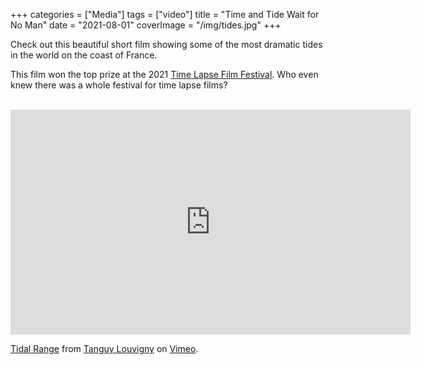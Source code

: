 +++
categories = ["Media"]
tags = ["video"]
title = "Time and Tide Wait for No Man"
date = "2021-08-01"
coverImage = "/img/tides.jpg"
+++

Check out this beautiful short film showing some of the most dramatic tides in the world on the coast of France.

<!--more-->

This film won the top prize at the 2021 [Time Lapse Film Festival](https://timelapsefilmfestival.com/). Who even knew there was a whole festival for time lapse films?

<br>

<iframe src="https://player.vimeo.com/video/553964105" width="640" height="360" frameborder="0" allow="autoplay; fullscreen; picture-in-picture" allowfullscreen></iframe>
<p><a href="https://vimeo.com/553964105">Tidal Range</a> from <a href="https://vimeo.com/hdrskies">Tanguy Louvigny</a> on <a href="https://vimeo.com">Vimeo</a>.</p>
